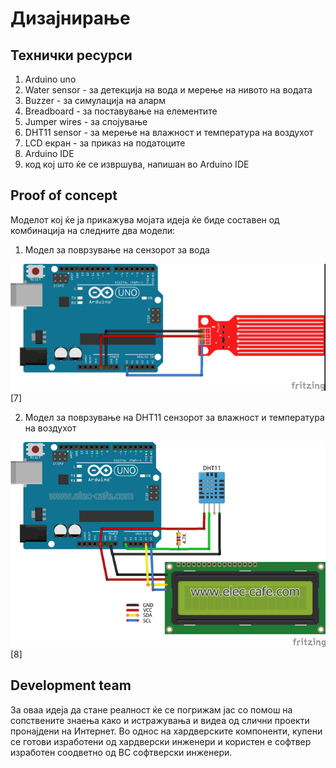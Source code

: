 # Дизајнирање

## Технички ресурси

1. Arduino uno 
2. Water sensor - за детекција на вода и мерење на нивото на водата
3. Buzzer - за симулација на аларм
4. Breadboard - за поставување на елементите
5. Jumper wires - за спојување
6. DHT11 sensor - за мерење на влажност и температура на воздухот
7. LCD екран - за приказ на податоците
8. Arduino IDE
9. код кој што ќе се извршува, напишан во Arduino IDE

## Proof of concept

Mоделот кој ќе ја прикажува мојата идеја ќе биде составен од
комбинација на следните два модели:

1. Модел за поврзување на сензорот за вода
   

![Water Sensor](./media/Water-sensor-analog_bb.jpg) [7]

2. Модел за поврзување на DHT11 сензорот за влажност и температура на
   воздухот
   

![DHT11 Sensor](./media/demo2.png) [8]

## Development team

За оваа идеја да стане реалност ќе се погрижам јас со помош на сопствените знаења како и истражувања и видеа од слични проекти пронајдени на Интернет. Во однос на хардверските компоненти, купени се готови изработени од хардверски инженери и користен е софтвер изработен соодветно од ВС софтверски инженери.